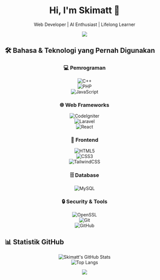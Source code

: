 <h1 align="center">Hi, I'm Skimatt 👋</h1>
<p align="center">Web Developer | AI Enthusiast | Lifelong Learner</p>

<div align="center">
  <img src="https://capsule-render.vercel.app/api?type=waving&color=0F2027,203A43,2C5364&height=200&section=header&text=Welcome%20to%20my%20GitHub!&fontColor=ffffff&fontSize=30&fontAlignY=40" />
</div>

## 🛠️ Bahasa & Teknologi yang Pernah Digunakan
<div align="center">

### 💻 Pemrograman
![C++](https://img.shields.io/badge/C++-00599C?style=for-the-badge&logo=cplusplus&logoColor=white)  
![PHP](https://img.shields.io/badge/PHP-777BB4?style=for-the-badge&logo=php&logoColor=white)  
![JavaScript](https://img.shields.io/badge/JavaScript-F7DF1E?style=for-the-badge&logo=javascript&logoColor=black)

### 🌐 Web Frameworks
![CodeIgniter](https://img.shields.io/badge/CodeIgniter-EF4223?style=for-the-badge&logo=codeigniter&logoColor=white)  
![Laravel](https://img.shields.io/badge/Laravel-FF2D20?style=for-the-badge&logo=laravel&logoColor=white)  
![React](https://img.shields.io/badge/React-20232A?style=for-the-badge&logo=react&logoColor=61DAFB)

### 🎨 Frontend
![HTML5](https://img.shields.io/badge/HTML5-E34F26?style=for-the-badge&logo=html5&logoColor=white)  
![CSS3](https://img.shields.io/badge/CSS3-1572B6?style=for-the-badge&logo=css3&logoColor=white)  
![TailwindCSS](https://img.shields.io/badge/Tailwind_CSS-38B2AC?style=for-the-badge&logo=tailwind-css&logoColor=white)

### 🗄️ Database
![MySQL](https://img.shields.io/badge/MySQL-4479A1?style=for-the-badge&logo=mysql&logoColor=white)

### 🔒 Security & Tools
![OpenSSL](https://img.shields.io/badge/OpenSSL-721412?style=for-the-badge&logo=openssl&logoColor=white)  
![Git](https://img.shields.io/badge/Git-F05033?style=for-the-badge&logo=git&logoColor=white)  
![GitHub](https://img.shields.io/badge/GitHub-181717?style=for-the-badge&logo=github&logoColor=white)

</div>



## 📊 Statistik GitHub
<div align="center">
  
![Skimatt's GitHub Stats](https://github-readme-stats.vercel.app/api?username=Skimatt&show_icons=true&theme=tokyonight)  
![Top Langs](https://github-readme-stats.vercel.app/api/top-langs/?username=Skimatt&layout=compact&theme=tokyonight)

</div>



<div align="center">
  <img src="https://capsule-render.vercel.app/api?section=footer&type=waving&color=0F2027,203A43,2C5364&height=120" />
</div>
